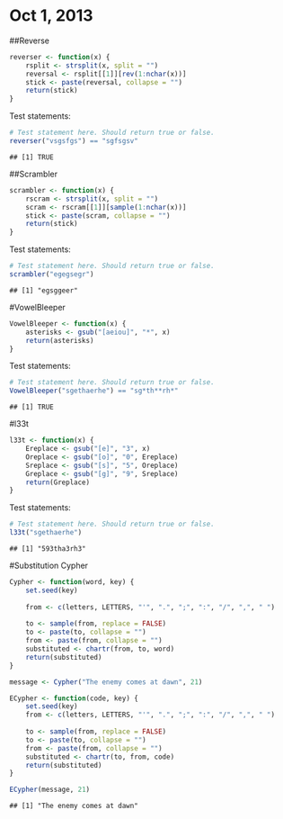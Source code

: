 # Oct 1, 2013
##Reverse

```r
reverser <- function(x) {
    rsplit <- strsplit(x, split = "")
    reversal <- rsplit[[1]][rev(1:nchar(x))]
    stick <- paste(reversal, collapse = "")
    return(stick)
}

```


Test statements:

```r
# Test statement here. Should return true or false.
reverser("vsgsfgs") == "sgfsgsv"
```

```
## [1] TRUE
```


##Scrambler

```r
scrambler <- function(x) {
    rscram <- strsplit(x, split = "")
    scram <- rscram[[1]][sample(1:nchar(x))]
    stick <- paste(scram, collapse = "")
    return(stick)
}

```


Test statements:

```r
# Test statement here. Should return true or false.
scrambler("egegsegr")
```

```
## [1] "egsggeer"
```


#VowelBleeper

```r
VowelBleeper <- function(x) {
    asterisks <- gsub("[aeiou]", "*", x)
    return(asterisks)
}
```

Test statements:

```r
# Test statement here. Should return true or false.
VowelBleeper("sgethaerhe") == "sg*th**rh*"
```

```
## [1] TRUE
```


#l33t

```r
l33t <- function(x) {
    Ereplace <- gsub("[e]", "3", x)
    Oreplace <- gsub("[o]", "0", Ereplace)
    Sreplace <- gsub("[s]", "5", Oreplace)
    Greplace <- gsub("[g]", "9", Sreplace)
    return(Greplace)
}
```

Test statements:

```r
# Test statement here. Should return true or false.
l33t("sgethaerhe")
```

```
## [1] "593tha3rh3"
```


#Substitution Cypher

```r
Cypher <- function(word, key) {
    set.seed(key)
    
    from <- c(letters, LETTERS, "'", ".", ";", ":", "/", ",", " ")
    
    to <- sample(from, replace = FALSE)
    to <- paste(to, collapse = "")
    from <- paste(from, collapse = "")
    substituted <- chartr(from, to, word)
    return(substituted)
}

message <- Cypher("The enemy comes at dawn", 21)
```



```r
ECypher <- function(code, key) {
    set.seed(key)
    from <- c(letters, LETTERS, "'", ".", ";", ":", "/", ",", " ")
    
    to <- sample(from, replace = FALSE)
    to <- paste(to, collapse = "")
    from <- paste(from, collapse = "")
    substituted <- chartr(to, from, code)
    return(substituted)
}
```


```r
ECypher(message, 21)
```

```
## [1] "The enemy comes at dawn"
```

